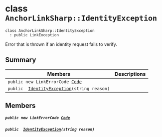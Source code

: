 # class `AnchorLinkSharp::IdentityException` 

```
class AnchorLinkSharp::IdentityException
  : public LinkException
```

Error that is thrown if an identity request fails to verify.

## Summary

 Members                                | Descriptions                                
----------------------------------------|---------------------------------------------
`public new LinkErrorCode `[`Code`](#class_anchor_link_sharp_1_1_identity_exception_1af59a16bcca69e33f114ed1195576418a) | 
`public  `[`IdentityException`](#class_anchor_link_sharp_1_1_identity_exception_1a57cd62fb12ec02cc7da4bd88697d0b78)`(string reason)` | 

## Members

##### `public new LinkErrorCode `[`Code`](#class_anchor_link_sharp_1_1_identity_exception_1af59a16bcca69e33f114ed1195576418a) 

##### `public  `[`IdentityException`](#class_anchor_link_sharp_1_1_identity_exception_1a57cd62fb12ec02cc7da4bd88697d0b78)`(string reason)` 

